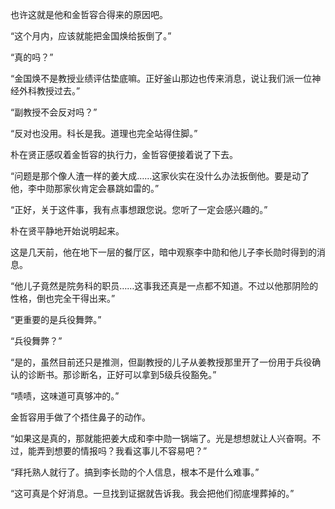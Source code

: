 也许这就是他和金哲容合得来的原因吧。

“这个月内，应该就能把金国焕给扳倒了。”

“真的吗？”

“金国焕不是教授业绩评估垫底嘛。正好釜山那边也传来消息，说让我们派一位神经外科教授过去。”

“副教授不会反对吗？”

“反对也没用。科长是我。道理也完全站得住脚。”

朴在贤正感叹着金哲容的执行力，金哲容便接着说了下去。

“问题是那个像人渣一样的姜大成……这家伙实在没什么办法扳倒他。要是动了他，李中勋那家伙肯定会暴跳如雷的。”

“正好，关于这件事，我有点事想跟您说。您听了一定会感兴趣的。”

朴在贤平静地开始说明起来。

这是几天前，他在地下一层的餐厅区，暗中观察李中勋和他儿子李长勋时得到的消息。

“他儿子竟然是院务科的职员……这事我还真是一点都不知道。不过以他那阴险的性格，倒也完全干得出来。”

“更重要的是兵役舞弊。”

“兵役舞弊？”

“是的，虽然目前还只是推测，但副教授的儿子从姜教授那里开了一份用于兵役确认的诊断书。那诊断名，正好可以拿到5级兵役豁免。”

“啧啧，这味道可真够冲的。”

金哲容用手做了个捂住鼻子的动作。

“如果这是真的，那就能把姜大成和李中勋一锅端了。光是想想就让人兴奋啊。不过，能弄到想要的情报吗？我看这事儿不容易吧？”

“拜托熟人就行了。搞到李长勋的个人信息，根本不是什么难事。”

“这可真是个好消息。一旦找到证据就告诉我。我会把他们彻底埋葬掉的。”